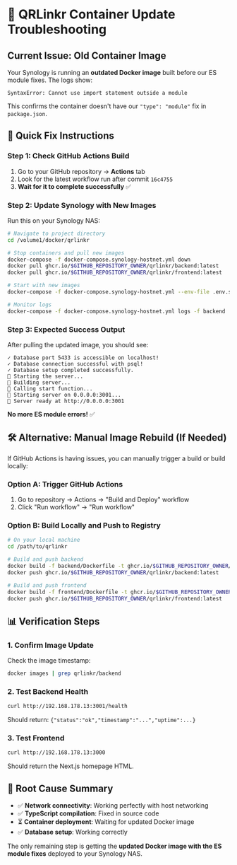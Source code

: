 # 🔧 QRLinkr Container Update Troubleshooting

## Current Issue: Old Container Image
Your Synology is running an **outdated Docker image** built before our ES module fixes. The logs show:
```
SyntaxError: Cannot use import statement outside a module
```

This confirms the container doesn't have our `"type": "module"` fix in `package.json`.

## 🚀 Quick Fix Instructions

### Step 1: Check GitHub Actions Build
1. Go to your GitHub repository → **Actions** tab
2. Look for the latest workflow run after commit `16c4755`
3. **Wait for it to complete successfully** ✅

### Step 2: Update Synology with New Images
Run this on your Synology NAS:

```bash
# Navigate to project directory
cd /volume1/docker/qrlinkr

# Stop containers and pull new images
docker-compose -f docker-compose.synology-hostnet.yml down
docker pull ghcr.io/$GITHUB_REPOSITORY_OWNER/qrlinkr/backend:latest
docker pull ghcr.io/$GITHUB_REPOSITORY_OWNER/qrlinkr/frontend:latest

# Start with new images
docker-compose -f docker-compose.synology-hostnet.yml --env-file .env.synology-hostnet up -d

# Monitor logs
docker-compose -f docker-compose.synology-hostnet.yml logs -f backend
```

### Step 3: Expected Success Output
After pulling the updated image, you should see:
```
✓ Database port 5433 is accessible on localhost!
✓ Database connection successful with psql!
✓ Database setup completed successfully.
🚀 Starting the server...
🔧 Building server...
🔧 Calling start function...
🚀 Starting server on 0.0.0.0:3001...
🚀 Server ready at http://0.0.0.0:3001
```

**No more ES module errors!** ✅

## 🛠️ Alternative: Manual Image Rebuild (If Needed)

If GitHub Actions is having issues, you can manually trigger a build or build locally:

### Option A: Trigger GitHub Actions
1. Go to repository → Actions → "Build and Deploy" workflow
2. Click "Run workflow" → "Run workflow"

### Option B: Build Locally and Push to Registry
```bash
# On your local machine
cd /path/to/qrlinkr

# Build and push backend
docker build -f backend/Dockerfile -t ghcr.io/$GITHUB_REPOSITORY_OWNER/qrlinkr/backend:latest .
docker push ghcr.io/$GITHUB_REPOSITORY_OWNER/qrlinkr/backend:latest

# Build and push frontend
docker build -f frontend/Dockerfile -t ghcr.io/$GITHUB_REPOSITORY_OWNER/qrlinkr/frontend:latest .
docker push ghcr.io/$GITHUB_REPOSITORY_OWNER/qrlinkr/frontend:latest
```

## 📊 Verification Steps

### 1. Confirm Image Update
Check the image timestamp:
```bash
docker images | grep qrlinkr/backend
```

### 2. Test Backend Health
```bash
curl http://192.168.178.13:3001/health
```
Should return: `{"status":"ok","timestamp":"...","uptime":...}`

### 3. Test Frontend
```bash
curl http://192.168.178.13:3000
```
Should return the Next.js homepage HTML.

## 🎯 Root Cause Summary
- ✅ **Network connectivity**: Working perfectly with host networking
- ✅ **TypeScript compilation**: Fixed in source code
- ⏳ **Container deployment**: Waiting for updated Docker image
- ✅ **Database setup**: Working correctly

The only remaining step is getting the **updated Docker image with the ES module fixes** deployed to your Synology NAS.

